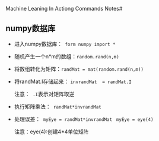 Machine Leaning In Actiong Commands Notes# 
## numpy数据库
- 进入numpy数据库：` form numpy import *`

- 随机产生一个n*m的数组：` random.rand(n,m) `

- 将数组转化为矩阵：` randMat = mat(random.rand(n,m)) `

- 将randMat.I存储起来： ` invrandMat  = randMat.I ` 
	
	注意：` .I`表示对矩阵取逆

- 执行矩阵乘法：` randMat*invrandMat`

- 处理误差：` myEye = randMat*invrandMat` ` myEye = eye(4)`

	注意：eye(4):创建4*4单位矩阵